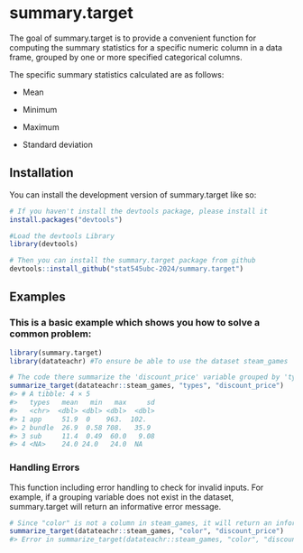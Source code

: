 
<!-- README.md is generated from README.Rmd. Please edit that file -->

# summary.target

<!-- badges: start -->
<!-- badges: end -->

The goal of summary.target is to provide a convenient function for
computing the summary statistics for a specific numeric column in a data
frame, grouped by one or more specified categorical columns.

The specific summary statistics calculated are as follows:

-   Mean

-   Minimum

-   Maximum

-   Standard deviation

## Installation

You can install the development version of summary.target like so:

``` r
# If you haven't install the devtools package, please install it
install.packages("devtools")

#Load the devtools Library
library(devtools)

# Then you can install the summary.target package from github
devtools::install_github("stat545ubc-2024/summary.target")
```

## Examples

### This is a basic example which shows you how to solve a common problem:

``` r
library(summary.target)
library(datateachr) #To ensure be able to use the dataset steam_games

# The code there summarize the 'discount_price' variable grouped by 'types' in the steam_games dataset.
summarize_target(datateachr::steam_games, "types", "discount_price")
#> # A tibble: 4 × 5
#>   types   mean   min   max     sd
#>   <chr>  <dbl> <dbl> <dbl>  <dbl>
#> 1 app     51.9  0    963.  102.  
#> 2 bundle  26.9  0.58 708.   35.9 
#> 3 sub     11.4  0.49  60.0   9.08
#> 4 <NA>    24.0 24.0   24.0  NA
```

### Handling Errors

This function including error handling to check for invalid inputs. For
example, if a grouping variable does not exist in the dataset,
summary.target will return an informative error message.

``` r
# Since "color" is not a column in steam_games, it will return an informative error message.
summarize_target(datateachr::steam_games, "color", "discount_price")
#> Error in summarize_target(datateachr::steam_games, "color", "discount_price"): Sorry, all color should be columns inside of your 'data'.
```
